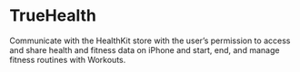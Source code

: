 # TrueHealth
Communicate with the HealthKit store with the user’s permission to access and share health and fitness data on iPhone and start, end, and manage fitness routines with Workouts.
